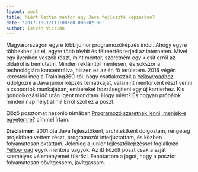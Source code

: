```yaml
---
layout: post
title: Miért lettem mentor egy Java fejlesztő képzésben?
date: '2017-10-17T11:00:00.000+02:00'
author: István Viczián
---
```


Magyarországon egyre több junior programozóképzés indul. Ahogy egyre többekhez jut el, egyre több tévhit és félreértés terjed az interneten. Mivel egy ilyenben veszek részt, mint mentor, szeretném egy kicsit erről az oldalról is bemutatni. Minden reklámtól mentesen, és sokszor a technológiára koncentrálva, hiszen ez az én fő területem. 2016 végén kerestek meg a Training360-tól, hogy csatlakozzak a [Yellowroadhoz](http://www.yellowroad.hu/), kidolgozni a Java junior képzés tematikáját, valamint mentorként részt venni a csoportok munkájában,  embereket hozzásegíteni egy új karrierhez. Kis gondolkozási idő után igent mondtam. Hogy miért? És hogyan próbálok minden nap helyt állni? Erről szól ez a poszt.

Előző posztomat hasonló témában [Programozó szeretnék lenni, menjek-e egyetemre?](http://www.jtechlog.hu/2017/09/25/menjek-e-egyetemre.html) címmel írtam.

**Disclaimer:** 2001 óta Java fejlesztőként, architektként dolgoztam, rengeteg projektben vettem részt, programozót interjúztattam, és közben folyamatosan oktattam. Jelenleg a junior fejlesztőképzéssel foglalkozó [Yellowroad](http://yellowroad.hu/) egyik mentora vagyok. Az itt közölt poszt csak a saját személyes véleményemet tükrözi. Fenntartom a jogot, hogy a posztot folyamatosan bővítgessem, javítgassam.


